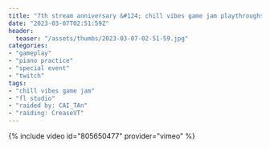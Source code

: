 ```yaml
---
title: "7th stream anniversary &#124; chill vibes game jam playthroughs"
date: "2023-03-07T02:51:59Z"
header:
  teaser: "/assets/thumbs/2023-03-07-02-51-59.jpg"
categories:
- "gameplay"
- "piano practice"
- "special event"
- "twitch"
tags:
- "chill vibes game jam"
- "fl studio"
- "raided by: CAI_TAn"
- "raiding: CreaseVT"
---
```

{% include video id="805650477" provider="vimeo" %}

